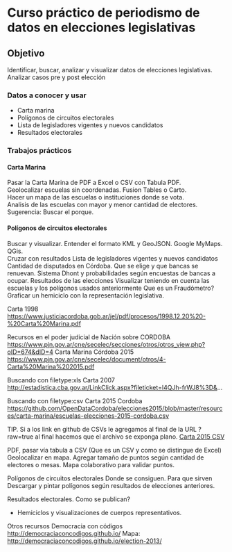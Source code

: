 # Curso práctico de periodismo de datos en elecciones legislativas
 
## Objetivo
Identificar, buscar, analizar y visualizar datos de elecciones legislativas.  
Analizar casos pre y post elección

### Datos a conocer y usar
 - Carta marina
 - Polígonos de circuitos electorales
 - Lista de legisladores vigentes y nuevos candidatos
 - Resultados electorales

### Trabajos prácticos

#### Carta Marina
Pasar la Carta Marina de PDF a Excel o CSV con Tabula PDF.  
Geolocalizar escuelas sin coordenadas. Fusion Tables o Carto.  
Hacer un mapa de las escuelas o instituciones donde se vota.  
Analisis de las escuelas con mayor y menor cantidad de electores. Sugerencia: Buscar el porque.  
 
#### Polígonos de circuitos electorales
Buscar y visualizar.
Entender el formato KML y GeoJSON. Google MyMaps. QGis.  
Cruzar con resultados
Lista de legisladores vigentes y nuevos candidatos
Cantidad de disputados en Córdoba. Que se elige y que bancas se renuevan.
Sistema Dhont y probabilidades según encuestas de bancas a ocupar.
Resultados de las elecciones
Visualizar teniendo en cuenta las escuelas y los polígonos usados anteriormente
Que es un Fraudómetro?
Graficar un hemiciclo con la representación legislativa.


Carta 1998 
https://www.justiciacordoba.gob.ar/jel/pdf/procesos/1998.12.20%20-%20Carta%20Marina.pdf

Recursos en el poder judicial de Nación sobre CORDOBA
https://www.pjn.gov.ar/cne/secelec/secciones/otros/otros_view.php?oID=674&dID=4
Carta Marina Córdoba 2015
https://www.pjn.gov.ar/cne/secelec/document/otros/4-Carta%20Marina%202015.pdf

Buscando con filetype:xls
Carta 2007
http://estadistica.cba.gov.ar/LinkClick.aspx?fileticket=l4QJh-frWJ8%3D&...

Buscando con filetype:csv
Carta 2015 Cordoba
https://github.com/OpenDataCordoba/elecciones2015/blob/master/resources/carta-marina/escuelas-elecciones-2015-cordoba.csv

TIP. Si a los link en github de CSVs le agregamos al final de la URL ?raw=true al final hacemos que el archivo se exponga plano.
[Carta 2015 CSV](https://github.com/OpenDataCordoba/elecciones2015/blob/master/resources/carta-marina/escuelas-elecciones-2015-cordoba.csv?raw=true)
 
PDF, pasar vía tabula a CSV (Que es un CSV y como se distingue de Excel)
Geolocalizar en mapa. Agregar tamaño de puntos según cantidad de electores o mesas.
Mapa colaborativo para validar puntos.
 
Polígonos de circuitos electorales
Donde se consiguen. Para que sirven
Descargar y pintar polígonos según resultados de elecciones anteriores.
 
Resultados electorales.
Como se publican?
 - Hemiciclos y visualizaciones de cuerpos representativos.
 
 
Otros recursos
Democracia con códigos
http://democraciaconcodigos.github.io/
Mapa: http://democraciaconcodigos.github.io/election-2013/ 